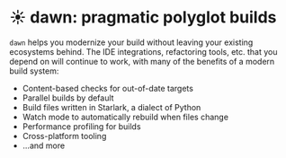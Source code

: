 # ☀️ dawn: pragmatic polyglot builds

`dawn` helps you modernize your build without leaving your existing ecosystems behind.
The IDE integrations, refactoring tools, etc. that you depend on will continue to work,
with many of the benefits of a modern build system:

- Content-based checks for out-of-date targets
- Parallel builds by default
- Build files written in Starlark, a dialect of Python
- Watch mode to automatically rebuild when files change
- Performance profiling for builds
- Cross-platform tooling
- ...and more
